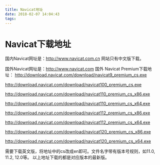 ```yaml
---
title: Navicat地址
date: 2018-02-07 14:04:43
tags:
---
```

# Navicat下载地址
国内Navicat网址是：http://www.navicat.com.cn
网站只有中文版下载。

国外Navicat网址是：http://www.navicat.com
国外 Navicat Premium下载地址：
http://download.navicat.com/download/navicat9_premium_cs.exe

http://download.navicat.com/download/navicat100_premium_cs.exe

http://download.navicat.com/download/navicat110_premium_cs_x86.exe

http://download.navicat.com/download/navicat110_premium_cs_x64.exe

http://download.navicat.com/download/navicat112_premium_cs_x86.exe

http://download.navicat.com/download/navicat112_premium_cs_x64.exe

http://download.navicat.com/download/navicat120_premium_cs_x86.exe

http://download.navicat.com/download/navicat120_premium_cs_x64.exe

需要下载英文版，将地址中的cs改成en即可。文件名字带有版本号规则，如11.0, 11.2, 12.0等。
以上地址下载的都是对应版本的最新版。
